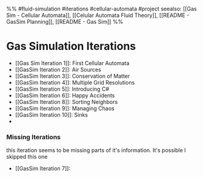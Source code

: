 
%%
#fluid-simulation #iterations #cellular-automata #project 
seealso: [[Gas Sim - Cellular Automata]], [[Celular Automata Fluid Theory]], [[README - GasSim Planning]], [[README - Gas Sim]]
%%

# Gas Simulation Iterations
- [[Gas Sim Iteration 1]]: First Cellular Automata
- [[GasSim Iteration 2]]: Air Sources
- [[GasSim Iteration 3]]: Conservation of Matter
- [[GasSim Iteration 4]]: Multiple Grid Resolutions
- [[GasSim Iteration 5]]: Introducing C#
- [[GasSim Iteration 6]]: Happy Accidents
- [[GasSim Iteration 8]]: Sorting Neighbors
- [[GasSim Iteration 9]]: Managing Chaos
- [[GasSim Iteration 10]]: Sinks
- 



### Missing Iterations
this iteration seems to be missing parts of it's information. It's possible I skipped this one
- [[GasSim Iteration 7]]: 